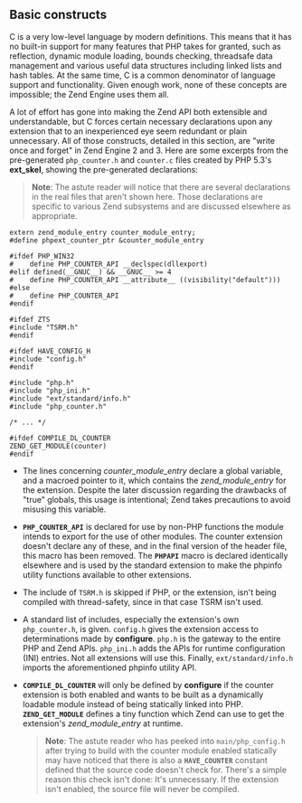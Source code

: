 Basic constructs
----------------

C is a very low-level language by modern definitions. This means that it
has no built-in support for many features that PHP takes for granted,
such as reflection, dynamic module loading, bounds checking, threadsafe
data management and various useful data structures including linked
lists and hash tables. At the same time, C is a common denominator of
language support and functionality. Given enough work, none of these
concepts are impossible; the Zend Engine uses them all.

A lot of effort has gone into making the Zend API both extensible and
understandable, but C forces certain necessary declarations upon any
extension that to an inexperienced eye seem redundant or plain
unnecessary. All of those constructs, detailed in this section, are
"write once and forget" in Zend Engine 2 and 3. Here are some excerpts
from the pre-generated `php_counter.h` and `counter.c` files created by
PHP 5.3's **ext\_skel**, showing the pre-generated declarations:

> **Note**: <span class="simpara"> The astute reader will notice that
> there are several declarations in the real files that aren't shown
> here. Those declarations are specific to various Zend subsystems and
> are discussed elsewhere as appropriate. </span>

    extern zend_module_entry counter_module_entry;
    #define phpext_counter_ptr &counter_module_entry

    #ifdef PHP_WIN32
    #    define PHP_COUNTER_API __declspec(dllexport)
    #elif defined(__GNUC__) && __GNUC__ >= 4
    #    define PHP_COUNTER_API __attribute__ ((visibility("default")))
    #else
    #    define PHP_COUNTER_API
    #endif

    #ifdef ZTS
    #include "TSRM.h"
    #endif

    #ifdef HAVE_CONFIG_H
    #include "config.h"
    #endif

    #include "php.h"
    #include "php_ini.h"
    #include "ext/standard/info.h"
    #include "php_counter.h"

    /* ... */

    #ifdef COMPILE_DL_COUNTER
    ZEND_GET_MODULE(counter)
    #endif

-   <span class="simpara"> The lines concerning *counter\_module\_entry*
    declare a global variable, and a macroed pointer to it, which
    contains the *zend\_module\_entry* for the extension. Despite the
    later discussion regarding the drawbacks of "true" globals, this
    usage is intentional; Zend takes precautions to avoid misusing this
    variable. </span>

-   <span class="simpara"> **`PHP_COUNTER_API`** is declared for use by
    non-PHP functions the module intends to export for the use of other
    modules. The counter extension doesn't declare any of these, and in
    the final version of the header file, this macro has been removed.
    The **`PHPAPI`** macro is declared identically elsewhere and is used
    by the standard extension to make the <span
    class="function">phpinfo</span> utility functions available to other
    extensions. </span>

-   <span class="simpara"> The include of `TSRM.h` is skipped if PHP, or
    the extension, isn't being compiled with thread-safety, since in
    that case TSRM isn't used. </span>

-   <span class="simpara"> A standard list of includes, especially the
    extension's own `php_counter.h`, is given. `config.h` gives the
    extension access to determinations made by **configure**. `php.h` is
    the gateway to the entire PHP and Zend APIs. `php_ini.h` adds the
    APIs for runtime configuration (INI) entries. Not all extensions
    will use this. Finally, `ext/standard/info.h` imports the
    aforementioned <span class="function">phpinfo</span> utility API.
    </span>

-   <span class="simpara"> **`COMPILE_DL_COUNTER`** will only be defined
    by **configure** if the counter extension is both enabled and wants
    to be built as a dynamically loadable module instead of being
    statically linked into PHP. **`ZEND_GET_MODULE`** defines a tiny
    function which Zend can use to get the extension's
    *zend\_module\_entry* at runtime. </span>

    > **Note**: <span class="simpara"> The astute reader who has peeked
    > into `main/php_config.h` after trying to build with the counter
    > module enabled statically may have noticed that there is also a
    > **`HAVE_COUNTER`** constant defined that the source code doesn't
    > check for. There's a simple reason this check isn't done: It's
    > unnecessary. If the extension isn't enabled, the source file will
    > never be compiled. </span>
